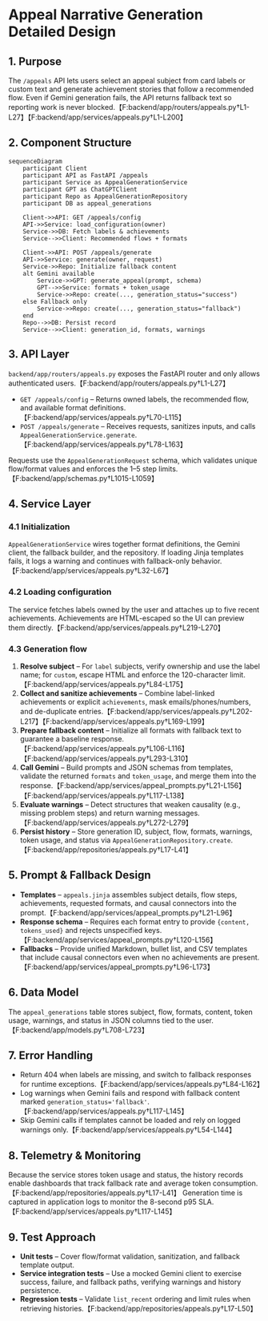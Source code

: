 # Appeal Narrative Generation Detailed Design

## 1. Purpose
The `/appeals` API lets users select an appeal subject from card labels or custom text and generate achievement stories that follow a recommended flow. Even if Gemini generation fails, the API returns fallback text so reporting work is never blocked.【F:backend/app/routers/appeals.py†L1-L27】【F:backend/app/services/appeals.py†L1-L200】

## 2. Component Structure
```mermaid
sequenceDiagram
    participant Client
    participant API as FastAPI /appeals
    participant Service as AppealGenerationService
    participant GPT as ChatGPTClient
    participant Repo as AppealGenerationRepository
    participant DB as appeal_generations

    Client->>API: GET /appeals/config
    API->>Service: load_configuration(owner)
    Service->>DB: Fetch labels & achievements
    Service-->>Client: Recommended flows + formats

    Client->>API: POST /appeals/generate
    API->>Service: generate(owner, request)
    Service->>Repo: Initialize fallback content
    alt Gemini available
        Service->>GPT: generate_appeal(prompt, schema)
        GPT-->>Service: formats + token_usage
        Service->>Repo: create(..., generation_status="success")
    else Fallback only
        Service->>Repo: create(..., generation_status="fallback")
    end
    Repo-->>DB: Persist record
    Service-->>Client: generation_id, formats, warnings
```

## 3. API Layer
`backend/app/routers/appeals.py` exposes the FastAPI router and only allows authenticated users.【F:backend/app/routers/appeals.py†L1-L27】
- `GET /appeals/config` – Returns owned labels, the recommended flow, and available format definitions.【F:backend/app/services/appeals.py†L70-L115】
- `POST /appeals/generate` – Receives requests, sanitizes inputs, and calls `AppealGenerationService.generate`.【F:backend/app/services/appeals.py†L78-L163】

Requests use the `AppealGenerationRequest` schema, which validates unique flow/format values and enforces the 1–5 step limits.【F:backend/app/schemas.py†L1015-L1059】

## 4. Service Layer
### 4.1 Initialization
`AppealGenerationService` wires together format definitions, the Gemini client, the fallback builder, and the repository. If loading Jinja templates fails, it logs a warning and continues with fallback-only behavior.【F:backend/app/services/appeals.py†L32-L67】

### 4.2 Loading configuration
The service fetches labels owned by the user and attaches up to five recent achievements. Achievements are HTML-escaped so the UI can preview them directly.【F:backend/app/services/appeals.py†L219-L270】

### 4.3 Generation flow
1. **Resolve subject** – For `label` subjects, verify ownership and use the label name; for `custom`, escape HTML and enforce the 120-character limit.【F:backend/app/services/appeals.py†L84-L175】
2. **Collect and sanitize achievements** – Combine label-linked achievements or explicit `achievements`, mask emails/phones/numbers, and de-duplicate entries.【F:backend/app/services/appeals.py†L202-L217】【F:backend/app/services/appeals.py†L169-L199】
3. **Prepare fallback content** – Initialize all formats with fallback text to guarantee a baseline response.【F:backend/app/services/appeals.py†L106-L116】【F:backend/app/services/appeals.py†L293-L310】
4. **Call Gemini** – Build prompts and JSON schemas from templates, validate the returned `formats` and `token_usage`, and merge them into the response.【F:backend/app/services/appeal_prompts.py†L21-L156】【F:backend/app/services/appeals.py†L117-L138】
5. **Evaluate warnings** – Detect structures that weaken causality (e.g., missing problem steps) and return warning messages.【F:backend/app/services/appeals.py†L272-L279】
6. **Persist history** – Store generation ID, subject, flow, formats, warnings, token usage, and status via `AppealGenerationRepository.create`.【F:backend/app/repositories/appeals.py†L17-L41】

## 5. Prompt & Fallback Design
- **Templates** – `appeals.jinja` assembles subject details, flow steps, achievements, requested formats, and causal connectors into the prompt.【F:backend/app/services/appeal_prompts.py†L21-L96】
- **Response schema** – Requires each format entry to provide `{content, tokens_used}` and rejects unspecified keys.【F:backend/app/services/appeal_prompts.py†L120-L156】
- **Fallbacks** – Provide unified Markdown, bullet list, and CSV templates that include causal connectors even when no achievements are present.【F:backend/app/services/appeal_prompts.py†L96-L173】

## 6. Data Model
The `appeal_generations` table stores subject, flow, formats, content, token usage, warnings, and status in JSON columns tied to the user.【F:backend/app/models.py†L708-L723】

## 7. Error Handling
- Return 404 when labels are missing, and switch to fallback responses for runtime exceptions.【F:backend/app/services/appeals.py†L84-L162】
- Log warnings when Gemini fails and respond with fallback content marked `generation_status='fallback'`.【F:backend/app/services/appeals.py†L117-L145】
- Skip Gemini calls if templates cannot be loaded and rely on logged warnings only.【F:backend/app/services/appeals.py†L54-L144】

## 8. Telemetry & Monitoring
Because the service stores token usage and status, the history records enable dashboards that track fallback rate and average token consumption.【F:backend/app/repositories/appeals.py†L17-L41】 Generation time is captured in application logs to monitor the 8-second p95 SLA.【F:backend/app/services/appeals.py†L117-L145】

## 9. Test Approach
- **Unit tests** – Cover flow/format validation, sanitization, and fallback template output.
- **Service integration tests** – Use a mocked Gemini client to exercise success, failure, and fallback paths, verifying warnings and history persistence.
- **Regression tests** – Validate `list_recent` ordering and limit rules when retrieving histories.【F:backend/app/repositories/appeals.py†L17-L50】
